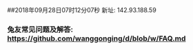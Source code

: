 ##2018年09月28日07时12分07秒 新址: 142.93.188.59
### 兔友常见问题及解答: https://github.com/wanggonging/d/blob/w/FAQ.md
